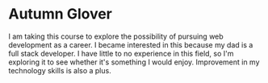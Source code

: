 # Autumn Glover

I am taking this course to explore the possibility of pursuing web development as a career. I became interested in this because my dad is a full stack developer. I have little to no experience in this field, so I'm exploring it to see whether it's something I would enjoy. Improvement in my technology skills is also a plus.
